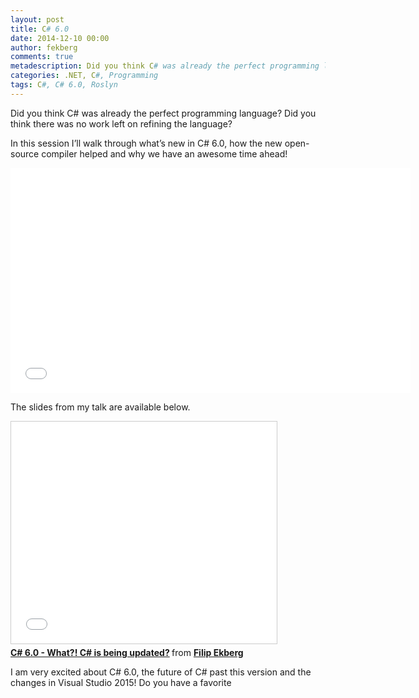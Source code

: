 ```yaml
---
layout: post
title: C# 6.0
date: 2014-12-10 00:00
author: fekberg
comments: true
metadescription: Did you think C# was already the perfect programming language? Did you think there was no work left on refining the language? C# 6.0 introduces some very interesting changes in the programming language!
categories: .NET, C#, Programming
tags: C#, C# 6.0, Roslyn
---
```

Did you think C# was already the perfect programming language? Did you think there was no work left on refining the language? 

In this session I’ll walk through what’s new in C# 6.0, how the new open-source compiler helped and why we have an awesome time ahead!

<div class="video-container">
<iframe width="640" height="360" src="//www.youtube.com/embed/fNTf680fTHE" frameborder="0" allowfullscreen></iframe>
</div>

The slides from my talk are available below.

<div class="video-container">
<iframe src="//www.slideshare.net/slideshow/embed_code/42437422" width="425" height="355" frameborder="0" marginwidth="0" marginheight="0" scrolling="no" style="border:1px solid #CCC; border-width:1px; margin-bottom:5px; max-width: 100%;" allowfullscreen> </iframe> <div style="margin-bottom:5px"> <strong> <a href="//www.slideshare.net/fekberg1/c-60-what-c-is-being-updated-42437422" title="C# 6.0 - What?! C# is being updated?" target="_blank">C# 6.0 - What?! C# is being updated?</a> </strong> from <strong><a href="//www.slideshare.net/fekberg1" target="_blank">Filip Ekberg</a></strong> </div>
</div>

I am very excited about C# 6.0, the future of C# past this version and the changes in Visual Studio 2015! Do you have a favorite

